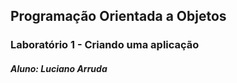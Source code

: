 ## Programação Orientada a Objetos
### Laboratório 1 - Criando uma aplicação

##### Aluno: Luciano Arruda







